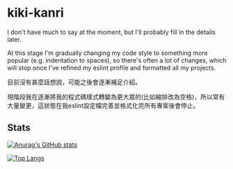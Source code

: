 # kiki-kanri

I don't have much to say at the moment, but I'll probably fill in the details later.

At this stage I'm gradually changing my code style to something more popular (e.g. indentation to spaces), so there's often a lot of changes, which will stop once I've refined my eslint profile and formatted all my projects.

目前沒有甚麼話想說，可能之後會逐漸補足介紹。

現階段我在逐漸將我的程式碼樣式轉變為更大眾的(比如縮排改為空格)，所以常有大量變更，這狀態在我eslint設定檔完善並格式化完所有專案後會停止。

## Stats

[![Anurag's GitHub stats](https://github-readme-stats.vercel.app/api?count_private=true&theme=github_dark&username=kiki-kanri)](https://github.com/anuraghazra/github-readme-stats)

[![Top Langs](https://github-readme-stats.vercel.app/api/top-langs?count_private=true&layout=compact&theme=github_dark&username=kiki-kanri)](https://github.com/anuraghazra/github-readme-stats)
